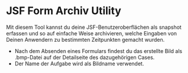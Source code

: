 # JSF Form Archiv Utility

Mit diesem Tool kannst du deine JSF-Benutzeroberflächen als snapshot erfassen und so auf einfache Weise archivieren, welche Eingaben von Deinen Anwendern zu bestimmten Zeitpunkten gemacht wurden.

- Nach dem Absenden eines Formulars findest du das erstellte Bild als .bmp-Datei auf der Detailseite des dazugehörigen Cases.
- Der Name der Aufgabe wird als Bildname verwendet.
